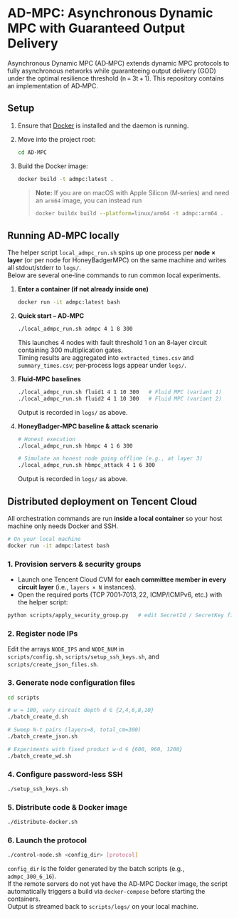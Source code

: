 # AD-MPC: Asynchronous Dynamic MPC with Guaranteed Output Delivery

Asynchronous Dynamic MPC (AD‑MPC) extends dynamic MPC protocols to fully asynchronous networks while guaranteeing output delivery (GOD) under the optimal resilience threshold (n = 3t + 1). This repository contains an implementation of AD‑MPC.

## Setup

1. Ensure that [Docker](https://docs.docker.com/) is installed and the daemon is running.

2. Move into the project root:
   ```bash
   cd AD-MPC
   ```

3. Build the Docker image:
   ```bash
   docker build -t admpc:latest .
   ```
   > **Note:** If you are on macOS with Apple Silicon (M‑series) and need an `arm64` image, you can instead run  
   > ```bash
   > docker buildx build --platform=linux/arm64 -t admpc:arm64 .
   > ```


## Running AD‑MPC locally

The helper script `local_admpc_run.sh` spins up one process per **node × layer** (or per node for HoneyBadgerMPC) on the same machine and writes all stdout/stderr to `logs/`.  
Below are several one‑line commands to run common local experiments.

1. **Enter a container (if not already inside one)**  
   ```bash
   docker run -it admpc:latest bash
   ```

2. **Quick start – AD‑MPC**  
   ```bash
   ./local_admpc_run.sh admpc 4 1 8 300
   ```  
   This launches 4 nodes with fault threshold 1 on an 8‑layer circuit containing 300 multiplication gates.  
   Timing results are aggregated into `extracted_times.csv` and `summary_times.csv`; per‑process logs appear under `logs/`.

3. **Fluid‑MPC baselines**  
   ```bash
   ./local_admpc_run.sh fluid1 4 1 10 300   # Fluid MPC (variant 1)
   ./local_admpc_run.sh fluid2 4 1 10 300   # Fluid MPC (variant 2)
   ```  
   Output is recorded in `logs/` as above.

4. **HoneyBadger‑MPC baseline & attack scenario**  
   ```bash
   # Honest execution
   ./local_admpc_run.sh hbmpc 4 1 6 300

   # Simulate an honest node going offline (e.g., at layer 3)
   ./local_admpc_run.sh hbmpc_attack 4 1 6 300
   ```  
   Output is recorded in `logs/` as above.
## Distributed deployment on Tencent Cloud

All orchestration commands are run **inside a local container** so your host machine only needs Docker and SSH.

```bash
# On your local machine
docker run -it admpc:latest bash
```

### 1. Provision servers & security groups

* Launch one Tencent Cloud CVM for **each committee member in every circuit layer** (i.e., `layers × N` instances).  
* Open the required ports (TCP 7001‑7013, 22, ICMP/ICMPv6, etc.) with the helper script:

```bash
python scripts/apply_security_group.py   # edit SecretId / SecretKey first
```

### 2. Register node IPs

Edit the arrays `NODE_IPS` and `NODE_NUM` in  
`scripts/config.sh`, `scripts/setup_ssh_keys.sh`, and `scripts/create_json_files.sh`.

### 3. Generate node configuration files

```bash
cd scripts

# w = 100, vary circuit depth d ∈ {2,4,6,8,10}
./batch_create_d.sh

# Sweep N‑t pairs (layers=8, total_cm=300)
./batch_create_json.sh

# Experiments with fixed product w·d ∈ {600, 960, 1200}
./batch_create_wd.sh
```

### 4. Configure password‑less SSH

```bash
./setup_ssh_keys.sh
```

### 5. Distribute code & Docker image

```bash
./distribute-docker.sh
```

### 6. Launch the protocol

```bash
./control-node.sh <config_dir> [protocol] 
```

`config_dir` is the folder generated by the batch scripts (e.g., `admpc_300_6_16`).  
If the remote servers do not yet have the AD‑MPC Docker image, the script automatically triggers a build via `docker-compose` before starting the containers.  
Output is streamed back to `scripts/logs/` on your local machine.
